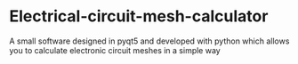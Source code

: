 # Electrical-circuit-mesh-calculator
A small software designed in pyqt5 and developed with python which allows you to calculate electronic circuit meshes in a simple way
